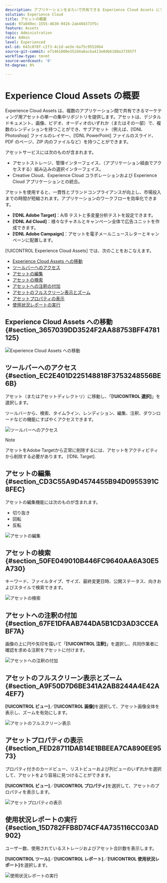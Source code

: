```yaml
---
description: アプリケーションをまたいで共有できる Experience Cloud Assets について説明します。
solution: Experience Cloud
title: アセットの概要
uuid: 97a849ec-1555-4630-9416-2ab484373f5c
feature: Assets
topic: Administration
role: Admin
level: Experienced
exl-id: 643c878f-c2f3-4c1d-ae3e-6a75c95520b4
source-git-commit: e71461000e352d4a8acba413e0db6180a37395ff
workflow-type: tm+mt
source-wordcount: '0'
ht-degree: 0%

---
```


# Experience Cloud Assets の概要

Experience Cloud Assets は、複数のアプリケーション間で共有できるマーケティング用アセットの単一の集中リポジトリを提供します。アセットは、デジタルドキュメント、画像、ビデオ、オーディオのいずれか（またはその一部）で、複数のレンディションを持つことができ、サブアセット（例えば、[!DNL Photoshop] ファイルのレイヤー、[!DNL PowerPoint] ファイルのスライド、PDF のページ、ZIP 内のファイルなど）を持つことができます。

アセットサービスには次のものが含まれます。

* アセットストレージ、管理インターフェイス、（アプリケーション経由でアクセスする）組み込みの選択インターフェイス。
* Creative Cloud、Experience Cloud コラボレーションおよび Experience Cloud アプリケーションとの統合。

アセットを使用すると、一貫性とブランドコンプライアンスが向上し、市場投入までの時間が短縮されます。アプリケーションのワークフローを効率化できます。

* **[!DNL Adobe Target]**：A/B テストと多変量分析テストを設定できます。
* **[!DNL Ad Cloud]**：様々なチャネルとキャンペーン全体で広告ユニットを作成できます。
* **[!DNL Adobe Campaign]**：アセットを電子メールニュースレターとキャンペーンに配置します。

[!UICONTROL Experience Cloud Assets] では、次のことをおこなえます。

* [Experience Cloud Assets への移動](experience-cloud-assets.md#section_3657039DD3524F2AA88753BFF4781125)
* [ツールバーへのアクセス](experience-cloud-assets.md#section_EC2E401D225148818F3753248556BE6B)
* [アセットの編集](experience-cloud-assets.md#section_CD3C55A9D4574455B94D0955391C8FEC)
* [アセットの検索](experience-cloud-assets.md#section_50FE049010B446FC9640AA6A30E5A730)
* [アセットへの注釈の付加](experience-cloud-assets.md#section_67FE1DFAAB744DA5B1CD3AD3CCEABF7A)
* [アセットのフルスクリーン表示とズーム](experience-cloud-assets.md#section_A9F50D7D6BE341A2AB8244A4E42A4EF7)
* [アセットプロパティの表示](experience-cloud-assets.md#section_FED28711DAB14E1BBEEA7CA890EE9573)
* [使用状況レポートの実行](experience-cloud-assets.md#section_15D782FFB8D74CF4A735116CC03AD902)

## Experience Cloud Assets への移動 {#section_3657039DD3524F2AA88753BFF4781125}

![Experience Cloud Assets への移動](assets/asset-nav.png)

## ツールバーへのアクセス {#section_EC2E401D225148818F3753248556BE6B}

アセット（またはアセットディレクトリ）に移動し、「**[!UICONTROL 選択]**」を選択します。

ツールバーから、検索、タイムライン、レンディション、編集、注釈、ダウンロードなどの機能にすばやくアクセスできます。

![ツールバーへのアクセス](assets/asset-tools.png)

>[!NOTE]
>
>アセットをAdobe Targetから正常に削除するには、アセットをアクティビティから削除する必要があります。 [!DNL Target].

## アセットの編集 {#section_CD3C55A9D4574455B94D0955391C8FEC}

アセットの編集機能には次のものが含まれます。

* 切り抜き
* 回転
* 反転

![アセットの編集](assets/asset-edit.png)

## アセットの検索 {#section_50FE049010B446FC9640AA6A30E5A730}

キーワード、ファイルタイプ、サイズ、最終変更日時、公開ステータス、向きおよびスタイルで検索できます。

![アセットの検索](assets/asset-search.png)

## アセットへの注釈の付加 {#section_67FE1DFAAB744DA5B1CD3AD3CCEABF7A}

画像の上に円や矢印を描いて「**[!UICONTROL 注釈]**」を選択し、共同作業者に確認を求める注釈をアセットに付けます。

![アセットへの注釈の付加](assets/assets-annotate.png)

## アセットのフルスクリーン表示とズーム {#section_A9F50D7D6BE341A2AB8244A4E42A4EF7}

**[!UICONTROL ビュー]**／**[!UICONTROL 画像]**&#x200B;を選択して、アセット画像全体を表示し、ズームを有効にします。

![アセットのフルスクリーン表示](assets/asset-zoom.png)

## アセットプロパティの表示 {#section_FED28711DAB14E1BBEEA7CA890EE9573}

プロパティ付きのカードビュー、リストビューおよび列ビューのいずれかを選択して、アセットをより容易に見つけることができます。

**[!UICONTROL ビュー]**／**[!UICONTROL プロパティ]**&#x200B;を選択して、アセットのプロパティを表示します。

![アセットプロパティの表示](assets/asset-properties.png)

## 使用状況レポートの実行 {#section_15D782FFB8D74CF4A735116CC03AD902}

ユーザー数、使用されているストレージおよびアセット合計数を表示します。

**[!UICONTROL ツール]**／**[!UICONTROL レポート]**／**[!UICONTROL 使用状況レポート]**&#x200B;を選択します。

![使用状況レポートの実行](assets/assets-usage-report.png)
